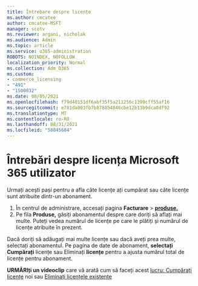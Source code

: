 ```yaml
---
title: Întrebare despre licențe
ms.author: cmcatee
author: cmcatee-MSFT
manager: scotv
ms.reviewer: argani, nicholak
ms.audience: Admin
ms.topic: article
ms.service: o365-administration
ROBOTS: NOINDEX, NOFOLLOW
localization_priority: Normal
ms.collection: Adm_O365
ms.custom:
- commerce_licensing
- "491"
- "1500032"
ms.date: 08/05/2021
ms.openlocfilehash: f79d40151df6abf35f5a211256c1399cff55af16
ms.sourcegitcommit: e781da003fb7b878854846cbe12b13b9dca8df92
ms.translationtype: MT
ms.contentlocale: ro-RO
ms.lasthandoff: 08/31/2021
ms.locfileid: "58845684"
---
```

# <a name="questions-about-your-microsoft-365-license"></a>Întrebări despre licența Microsoft 365 utilizator

Urmați acești pași pentru a afla câte licențe ați cumpărat sau câte licențe sunt atribuite dintr-un abonament.
  
1. În centrul de administrare, accesați pagina **Facturare** \> **[produse.](https://go.microsoft.com/fwlink/p/?linkid=842054)**
2. Pe fila **Produse,** găsiți abonamentul despre care doriți să aflați mai multe. Puteți vedea numărul de licențe pe care le plătiți și numărul de licențe atribuite în prezent.

Dacă doriți să adăugați mai multe licențe sau dacă aveți prea multe, selectați abonamentul. Pe pagina de date de abonament, **selectați Cumpărați** licențe sau Eliminați **licențe** pentru a ajusta numărul total de licențe pentru abonament.

**URMĂRIți un videoclip** care vă arată cum să faceți acest [lucru: Cumpărați licențe](https://go.microsoft.com/fwlink/p/?linkid=2154857) noi sau [Eliminați licențele existente](https://go.microsoft.com/fwlink/p/?linkid=2154938)